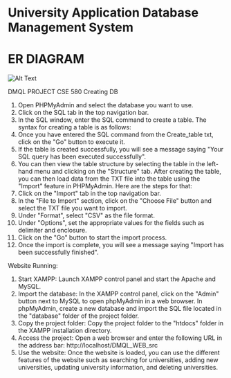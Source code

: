 # University Application Database Management System
# ER DIAGRAM

![Alt Text](https://github.com/saikumar28102000/DMQL-PROJECT-CSE-580/raw/main/ER2.png)


DMQL PROJECT CSE 580
Creating DB
1. Open PHPMyAdmin and select the database you want to use.
2. Click on the SQL tab in the top navigation bar.
3. In the SQL window, enter the SQL command to create a table. The syntax for creating a table is as follows:
4. Once you have entered the SQL command from the Create_table txt, click on the "Go" button to execute it.
5. If the table is created successfully, you will see a message saying "Your SQL query has been executed successfully".
6. You can then view the table structure by selecting the table in the left-hand menu and clicking on the "Structure" tab.
After creating the table, you can then load data from the TXT file into the table using the "Import" feature in PHPMyAdmin. Here are the steps for that:
1. Click on the "Import" tab in the top navigation bar.
2. In the "File to Import" section, click on the "Choose File" button and select the TXT file you want to import.
3. Under "Format", select "CSV" as the file format.
4. Under "Options", set the appropriate values for the fields such as delimiter and enclosure.
5. Click on the "Go" button to start the import process.
6. Once the import is complete, you will see a message saying "Import has been successfully finished".


Website Running:
1. Start XAMPP: Launch XAMPP control panel and start the Apache and MySQL.
2. Import the database: In the XAMPP control panel, click on the "Admin" button next to MySQL to open phpMyAdmin in a web browser. In phpMyAdmin, create a new database and import the SQL file located in the "database" folder of the project folder.
3. Copy the project folder: Copy the project folder to the "htdocs" folder in the XAMPP installation directory.
4. Access the project: Open a web browser and enter the following URL in the address bar: http://localhost/DMQL_WEB_src
5. Use the website: Once the website is loaded, you can use the different features of the website such as searching for universities, adding new universities, updating university information, and deleting universities.

